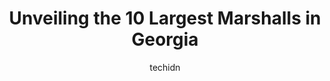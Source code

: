 ---
layout: ampstory
image: https://i0.wp.com/www.depkes.org/wp-content/uploads/2023/06/marshalls-0-in-georgia-1685967856.jpeg?resize=640,853
author: techidn
featured: false
description: Discover the impressive array of Marshalls options in Georgia, where you can find 10 of the largest Marshalls establishments in the area. From renowned classics to hidden gems, Georgia offer
title: Unveiling the 10 Largest Marshalls in Georgia
cover:
   title: Unveiling the 10 Largest Marshalls in Georgia
   subtitle: Rickpate
   background: https://www.depkes.org/wp-content/uploads/2023/06/marshalls-0-in-georgia-1685967856.jpeg

pages: 
 - layout: thirds
   top: <h1>#1 Marshalls</h1>
   bottom: "<p>If you are going to a Marshalls, this is the best one around. Compared to Hiram and acworth, this one is so nice. Especially their makeup and beauty section. I drive fur</p>"
   background: https://www.depkes.org/wp-content/uploads/2023/06/marshalls-1-in-georgia-1685967856.jpeg
   backgroundblur: true
 - layout: thirds
   top: <h1>#2 Marshalls</h1>
   bottom: "<p>6320 North Point Pkwy, Alpharetta, GA 30022, United States</p>"
   background: https://www.depkes.org/wp-content/uploads/2023/06/marshalls-2-in-georgia-1685967857.jpeg
   cta:
      link: https://www.depkes.org/blog/unveiling-the-10-largest-marshalls-in-georgia/
      text: Unveiling the 10 Largest Marshalls in Georgia
 - layout: thirds
   top: <h1>#3 Marshalls</h1>
   bottom: "<p>2625 Piedmont Rd NE, Atlanta, GA 30324, United States</p>"
   background: https://www.depkes.org/wp-content/uploads/2023/06/marshalls-3-in-georgia-1685967857.jpeg
   cta:
      link: https://www.depkes.org/blog/unveiling-the-10-largest-marshalls-in-georgia/
      text: Unveiling the 10 Largest Marshalls in Georgia
 - layout: thirds
   top: <h1>#4 Marshalls</h1>
   bottom: "<p>3675 Satellite Blvd, Duluth, GA 30096, United States</p>"
   background: https://images.unsplash.com/photo-1533735380053-eb8d0759b24a?ixlib=rb-4.0.3&ixid=MnwxMjA3fDB8MHxwaG90by1wYWdlfHx8fGVufDB8fHx8&auto=format&fit=crop&w=640&h=853&q=80
   cta:
      link: https://www.depkes.org/blog/unveiling-the-10-largest-marshalls-in-georgia/
      text: Unveiling the 10 Largest Marshalls in Georgia
 - layout: thirds
   top: <h1>#5 Marshalls</h1>
   bottom: "<p>1131 Hammond Dr, Atlanta, GA 30328, United States</p>"
   background: https://images.unsplash.com/photo-1518640467707-6811f4a6ab73?ixlib=rb-4.0.3&ixid=MnwxMjA3fDB8MHxwaG90by1wYWdlfHx8fGVufDB8fHx8&auto=format&fit=crop&w=640&h=853&q=80
   cta:
      link: https://www.depkes.org/blog/unveiling-the-10-largest-marshalls-in-georgia/
      text: Unveiling the 10 Largest Marshalls in Georgia
 - layout: thirds
   top: <h1>#6 Marshalls</h1>
   bottom: "<p>1905 Scenic Hwy N, Snellville, GA 30078, United States</p>"
   background: https://images.unsplash.com/photo-1527067829737-402993088e6b?ixlib=rb-4.0.3&ixid=MnwxMjA3fDB8MHxwaG90by1wYWdlfHx8fGVufDB8fHx8&auto=format&fit=crop&w=640&h=853&q=80
   cta:
      link: https://www.depkes.org/blog/unveiling-the-10-largest-marshalls-in-georgia/
      text: Unveiling the 10 Largest Marshalls in Georgia
 - layout: thirds
   top: <h1>#7 Marshalls</h1>
   bottom: "<p>2540 Hargrove Rd SE, Smyrna, GA 30080, United States</p>"
   background: https://images.unsplash.com/photo-1618556658017-fd9c732d1360?ixlib=rb-4.0.3&ixid=MnwxMjA3fDB8MHxwaG90by1wYWdlfHx8fGVufDB8fHx8&auto=format&fit=crop&w=640&h=853&q=80
   cta:
      link: https://www.depkes.org/blog/unveiling-the-10-largest-marshalls-in-georgia/
      text: Unveiling the 10 Largest Marshalls in Georgia
 - layout: thirds
   middle: Continue reading...
   background: https://images.unsplash.com/photo-1547366785-564103df7e13?ixlib=rb-4.0.3&ixid=MnwxMjA3fDB8MHxwaG90by1wYWdlfHx8fGVufDB8fHx8&auto=format&fit=crop&w=640&h=853&q=80
   cta:
      link: https://www.depkes.org/blog/unveiling-the-10-largest-marshalls-in-georgia/
      text: Unveiling the 10 Largest Marshalls in Georgia
      
---
